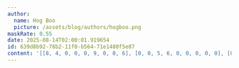 ```yaml
---
author:
  name: Hog Boo
  picture: /assets/blog/authors/hogboo.png
maskRate: 0.55
date: 2025-08-14T02:00:01.919654
id: 639d8b92-78b2-11f0-b564-71e1480f5e87
content: '[[8, 4, 0, 0, 0, 9, 0, 0, 6], [0, 0, 5, 6, 0, 0, 0, 0, 0], [0, 2, 6, 0, 0, 0, 9, 1, 5], [0, 5, 0, 0, 0, 6, 3, 0, 0], [4, 0, 0, 3, 2, 5, 6, 8, 0], [0, 3, 0, 0, 0, 8, 0, 5, 9], [0, 0, 1, 0, 0, 0, 0, 9, 3], [0, 0, 0, 2, 0, 1, 0, 6, 0], [5, 9, 4, 8, 6, 0, 1, 0, 7]]'
---
```

